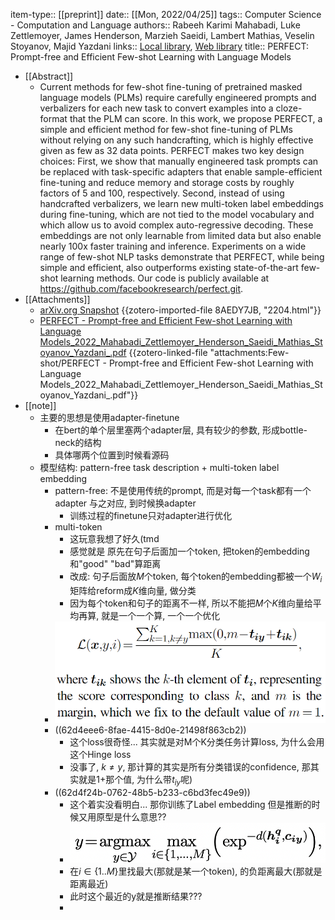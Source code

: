 item-type:: [[preprint]]
date:: [[Mon, 2022/04/25]]
tags:: Computer Science - Computation and Language
authors:: Rabeeh Karimi Mahabadi, Luke Zettlemoyer, James Henderson, Marzieh Saeidi, Lambert Mathias, Veselin Stoyanov, Majid Yazdani
links:: [Local library](zotero://select/library/items/KMTMC66G), [Web library](https://www.zotero.org/users/9034808/items/KMTMC66G)
title:: PERFECT: Prompt-free and Efficient Few-shot Learning with Language Models

- [[Abstract]]
	- Current methods for few-shot fine-tuning of pretrained masked language models (PLMs) require carefully engineered prompts and verbalizers for each new task to convert examples into a cloze-format that the PLM can score. In this work, we propose PERFECT, a simple and efficient method for few-shot fine-tuning of PLMs without relying on any such handcrafting, which is highly effective given as few as 32 data points. PERFECT makes two key design choices: First, we show that manually engineered task prompts can be replaced with task-specific adapters that enable sample-efficient fine-tuning and reduce memory and storage costs by roughly factors of 5 and 100, respectively. Second, instead of using handcrafted verbalizers, we learn new multi-token label embeddings during fine-tuning, which are not tied to the model vocabulary and which allow us to avoid complex auto-regressive decoding. These embeddings are not only learnable from limited data but also enable nearly 100x faster training and inference. Experiments on a wide range of few-shot NLP tasks demonstrate that PERFECT, while being simple and efficient, also outperforms existing state-of-the-art few-shot learning methods. Our code is publicly available at https://github.com/facebookresearch/perfect.git.
- [[Attachments]]
	- [arXiv.org Snapshot](https://arxiv.org/abs/2204.01172) {{zotero-imported-file 8AEDY7JB, "2204.html"}}
	- [PERFECT - Prompt-free and Efficient Few-shot Learning with Language Models_2022_Mahabadi_Zettlemoyer_Henderson_Saeidi_Mathias_Stoyanov_Yazdani_.pdf](zotero://select/library/items/RWC4SFVP) {{zotero-linked-file "attachments:Few-shot/PERFECT - Prompt-free and Efficient Few-shot Learning with Language Models_2022_Mahabadi_Zettlemoyer_Henderson_Saeidi_Mathias_Stoyanov_Yazdani_.pdf"}}
- [[note]]
	- 主要的思想是使用adapter-finetune
		- 在bert的单个层里塞两个adapter层, 具有较少的参数, 形成bottle-neck的结构
		- 具体哪两个位置到时候看源码
	- 模型结构: pattern-free task description + multi-token label embedding
		- pattern-free: 不是使用传统的prompt, 而是对每一个task都有一个adapter 与之对应, 到时候换adapter
			- 训练过程的finetune只对adapter进行优化
		- multi-token
			- 这玩意我想了好久(tmd
			- 感觉就是 原先在句子后面加一个token, 把token的embedding和"good" "bad"算距离
			- 改成: 句子后面放$M$个token, 每个token的embedding都被一个$W_i$矩阵给reform成$K$维向量, 做分类
			- 因为每个token和句子的距离不一样, 所以不能把$M$个$K$维向量给平均再算, 就是一个一个算, 一个一个优化
		- ![image.png](../assets/image_1658121943685_0.png)
		- ((62d4eee6-8fae-4415-8d0e-21498f863cb2))
			- 这个loss很奇怪... 其实就是对M个K分类任务计算loss, 为什么会用这个Hinge loss
			- 没事了, $k \neq y$, 那计算的其实是所有分类错误的confidence, 那其实就是1+那个值, 为什么带$t_{iy}$呢)
		- ((62d4f24b-0762-48b5-b233-c6bd3fec49e9))
			- 这个着实没看明白... 那你训练了Label embedding 但是推断的时候又用原型是什么意思??
			- ![image.png](../assets/image_1658122883984_0.png)
			- 在$i \in \{1..M\}$里找最大(那就是某一个token), 的负距离最大(那就是距离最近)
			- 此时这个最近的y就是推断结果???
			-